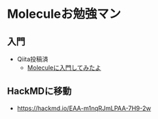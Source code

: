 # Moleculeお勉強マン

## 入門

- Qiita投稿済
  - [Moleculeに入門してみたよ](https://qiita.com/answer_d/items/0119669f2e6151a86fc3)

## HackMDに移動

- <https://hackmd.io/EAA-m1nqRJmLPAA-7H9-2w>
